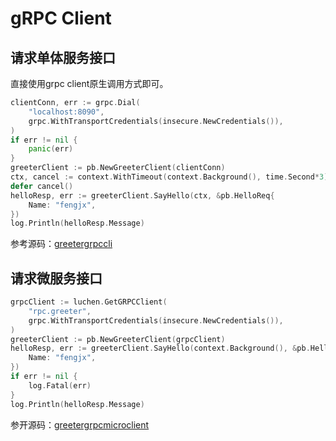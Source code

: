 # gRPC Client

## 请求单体服务接口

直接使用grpc client原生调用方式即可。

```go
clientConn, err := grpc.Dial(
    "localhost:8090",
    grpc.WithTransportCredentials(insecure.NewCredentials()),
)
if err != nil {
    panic(err)
}
greeterClient := pb.NewGreeterClient(clientConn)
ctx, cancel := context.WithTimeout(context.Background(), time.Second*3)
defer cancel()
helloResp, err := greeterClient.SayHello(ctx, &pb.HelloReq{
    Name: "fengjx",
})
log.Println(helloResp.Message)
```

参考源码：[greetergrpccli](https://github.com/fengjx/luchen/tree/dev/_example/greetsvr/test/greetergrpccli/main.go)

## 请求微服务接口

```go
grpcClient := luchen.GetGRPCClient(
    "rpc.greeter",
    grpc.WithTransportCredentials(insecure.NewCredentials()),
)
greeterClient := pb.NewGreeterClient(grpcClient)
helloResp, err := greeterClient.SayHello(context.Background(), &pb.HelloReq{
    Name: "fengjx",
})
if err != nil {
    log.Fatal(err)
}
log.Println(helloResp.Message)
```
参开源码：[greetergrpcmicroclient](https://github.com/fengjx/luchen/tree/dev/_example/greetsvr/test/greetergrpcmicroclient/main.go)

